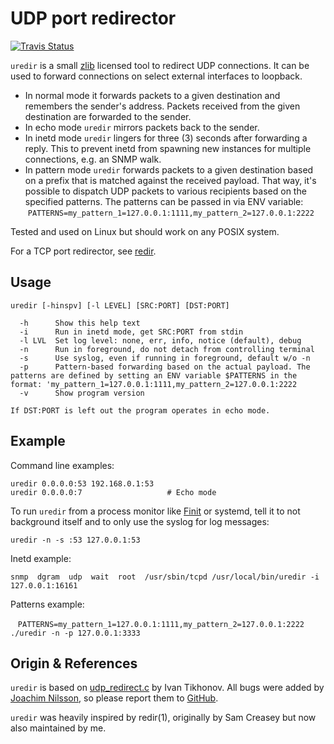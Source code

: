 UDP port redirector
===================
[![Travis Status][]][Travis]

`uredir` is a small [zlib][] licensed tool to redirect UDP connections.
It can be used to forward connections on select external interfaces to
loopback.

- In normal mode it forwards packets to a given destination and
  remembers the sender's address.  Packets received from the given
  destination are forwarded to the sender.
- In echo mode `uredir` mirrors packets back to the sender.
- In inetd mode `uredir` lingers for three (3) seconds after forwarding
  a reply.  This to prevent inetd from spawning new instances for
  multiple connections, e.g. an SNMP walk.
- In pattern mode `uredir` forwards packets to a given destination based
  on a prefix that is matched against the received payload. That way, 
  it's possible to dispatch UDP packets to various recipients based on the 
  specified patterns. The patterns can be passed in via ENV variable:
  `PATTERNS=my_pattern_1=127.0.0.1:1111,my_pattern_2=127.0.0.1:2222`

Tested and used on Linux but should work on any POSIX system.

For a TCP port redirector, see [redir](https://github.com/troglobit/redir/).

Usage
-----

    uredir [-hinspv] [-l LEVEL] [SRC:PORT] [DST:PORT]
    
      -h      Show this help text
      -i      Run in inetd mode, get SRC:PORT from stdin
      -l LVL  Set log level: none, err, info, notice (default), debug
      -n      Run in foreground, do not detach from controlling terminal
      -s      Use syslog, even if running in foreground, default w/o -n
      -p      Pattern-based forwarding based on the actual payload. The patterns are defined by setting an ENV variable $PATTERNS in the format: 'my_pattern_1=127.0.0.1:1111,my_pattern_2=127.0.0.1:2222
      -v      Show program version
    
    If DST:PORT is left out the program operates in echo mode.


Example
-------

Command line examples:

    uredir 0.0.0.0:53 192.168.0.1:53
    uredir 0.0.0.0:7                   # Echo mode

To run `uredir` from a process monitor like [Finit][] or systemd, tell it
to not background itself and to only use the syslog for log messages:

    uredir -n -s :53 127.0.0.1:53

Inetd example:

    snmp  dgram  udp  wait  root  /usr/sbin/tcpd /usr/local/bin/uredir -i 127.0.0.1:16161

Patterns example:

    `PATTERNS=my_pattern_1=127.0.0.1:1111,my_pattern_2=127.0.0.1:2222 ./uredir -n -p 127.0.0.1:3333`


Origin & References
-------------------

`uredir` is based on [udp_redirect.c][] by Ivan Tikhonov.  All bugs were
added by [Joachim Nilsson][], so please report them to [GitHub][].

`uredir` was heavily inspired by redir(1), originally by Sam Creasey but
now also maintained by me.

[zlib]:            https://en.wikipedia.org/wiki/Zlib_License
[Finit]:           https://github.com/troglobit/finit
[GitHub]:          https://github.com/troglobit/uredir
[udp_redirect.c]:  http://brokestream.com/udp_redirect.html
[Joachim Nilsson]: http://troglobit.com
[Travis]:          https://travis-ci.org/troglobit/uredir
[Travis Status]:   https://travis-ci.org/troglobit/uredir.png?branch=master

<!--
  -- Local Variables:
  -- mode: markdown
  -- End:
  -->
